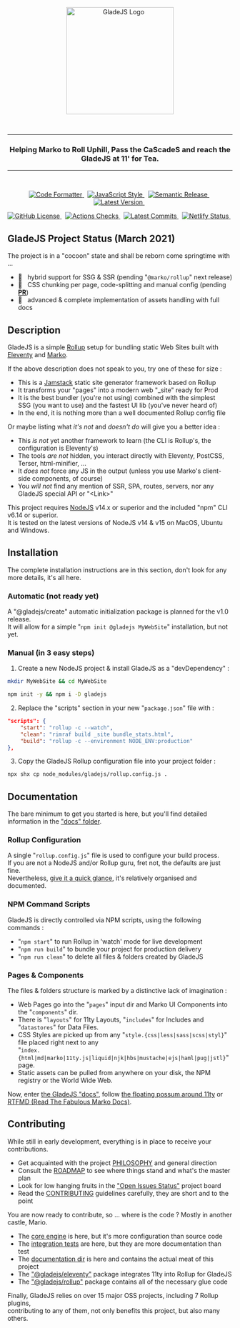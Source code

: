 <p align="center">
    <a href="https://gladejs.com" rel="nofollow">
        <img width="240" alt="GladeJS Logo" src="https://raw.githubusercontent.com/gladejs/gladejs/main/pages/logos/gladejs-hsl.svg">
    </a>
</p>

<br/><hr/>

<h3 align="center">Helping Marko to Roll Uphill, Pass the CaScadeS and reach the GladeJS at 11' for Tea.</h3>

<hr/><br/>

<p align="center">
    <a href="https://github.com/prettier/prettier">
        <img alt="Code Formatter" src="https://badgen.net/badge/code%20format/prettier/ff69b4">
    </a>
    &nbsp;
    <a href="https://standardjs.com" rel="nofollow">
        <img alt="JavaScript Style" src="https://badgen.net/badge/code%20style/standard/green">
    </a>
    &nbsp;
    <a href="https://github.com/semantic-release/semantic-release">
        <img alt="Semantic Release" src="https://badgen.net/badge/%20%20%F0%9F%93%A6%F0%9F%9A%80/semantic-release/e10079">
    </a>
    &nbsp;
    <a href="https://www.npmjs.com/package/gladejs" rel="nofollow">
        <img alt="Latest Version" src="https://badgen.net/npm/v/gladejs">
    </a>
    &nbsp;
</p>

<p align="center">
    <a href="https://github.com/gladejs/gladejs/blob/main/LICENSE">
        <img alt="GitHub License" src="https://badgen.net/github/license/gladejs/gladejs">
    </a>
    &nbsp;
    <a href="https://github.com/gladejs/gladejs/actions">
        <img alt="Actions Checks" src="https://badgen.net/github/checks/gladejs/gladejs">
    </a>
    &nbsp;
    <a href="https://github.com/gladejs/gladejs/commits/next">
        <img alt="Latest Commits" src="https://badgen.net/github/last-commit/gladejs/gladejs/next">
    </a>
    &nbsp;
    <a href="https://app.netlify.com/sites/main-gladejs-site/deploys" rel="nofollow">
        <img alt="Netlify Status" src="https://api.netlify.com/api/v1/badges/8e4756b1-ba23-45b4-a9ab-6fb041c40056/deploy-status">
    </a>
    &nbsp;
</p>

## GladeJS Project Status (March 2021)

The project is in a "cocoon" state and shall be reborn come springtime with ...

-   🚧 &nbsp; hybrid support for SSG & SSR (pending "`@marko/rollup`" next release)
-   🚧 &nbsp; CSS chunking per page, code-splitting and manual config (pending [**PR**](https://github.com/marko-js/rollup/pull/5))
-   🚧 &nbsp; advanced & complete implementation of assets handling with full docs

## Description

GladeJS is a simple [Rollup](https://rollupjs.org) setup for bundling static Web Sites built with [Eleventy](https://www.11ty.dev) and [Marko](https://markojs.com).

If the above description does not speak to you, try one of these for size :

-   This is a [Jamstack](https://jamstack.org) static site generator framework based on Rollup
-   It transforms your "pages" into a modern web "\_site" ready for Prod
-   It is the best bundler (you're not using) combined with the simplest \
    SSG (you want to use) and the fastest UI lib (you've never heard of)
-   In the end, it is nothing more than a well documented Rollup config file

Or maybe listing what _it's not_ and _doesn't do_ will give you a better idea :

-   This _is not_ yet another framework to learn (the CLI is Rollup's, the configuration is Eleventy's)
-   The tools _are not_ hidden, you interact directly with Eleventy, PostCSS, Terser, html-minifier, ...
-   It _does not_ force any JS in the output (unless you use Marko's client-side components, of course)
-   You _will not_ find any mention of SSR, SPA, routes, servers, nor any GladeJS special API or "\<Link\>"

This project requires [NodeJS](https://nodejs.org) v14.x or superior and the included "npm" CLI v6.14 or superior. \
It is tested on the latest versions of NodeJS v14 & v15 on MacOS, Ubuntu and Windows.

## Installation

The complete installation instructions are in this section, don't look for any more details, it's all here.

### Automatic (not ready yet)

A "@gladejs/create" automatic initialization package is planned for the v1.0 release. \
It will allow for a simple "`npm init @gladejs MyWebSite`" installation, but not yet.

### Manual (in 3 easy steps)

1. Create a new NodeJS project & install GladeJS as a "devDependency" :

```bash
mkdir MyWebSite && cd MyWebSite

npm init -y && npm i -D gladejs
```

2. Replace the "scripts" section in your new "`package.json`" file with :

```json
"scripts": {
    "start": "rollup -c --watch",
    "clean": "rimraf build _site bundle_stats.html",
    "build": "rollup -c --environment NODE_ENV:production"
},
```

3. Copy the GladeJS Rollup configuration file into your project folder :

```bash
npx shx cp node_modules/gladejs/rollup.config.js .
```

## Documentation

The bare minimum to get you started is here, but you'll find detailed information in the ["docs" folder](./docs/).

### Rollup Configuration

A single "`rollup.config.js`" file is used to configure your build process. \
If you are not a NodeJS and/or Rollup guru, fret not, the defaults are just fine. \
Nevertheless, [give it a quick glance](./rollup.config.js), it's relatively organised and documented.

### NPM Command Scripts

GladeJS is directly controlled via NPM scripts, using the following commands :

-   "`npm start`" to run Rollup in 'watch' mode for live development
-   "`npm run build`" to bundle your project for production delivery
-   "`npm run clean`" to delete all files & folders created by GladeJS

### Pages & Components

The files & folders structure is marked by a distinctive lack of imagination :

-   Web Pages go into the "`pages`" input dir and Marko UI Components into the "`components`" dir.
-   There is "`layouts`" for 11ty Layouts, "`includes`" for Includes and "`datastores`" for Data Files.
-   CSS Styles are picked up from any "`style.{css|less|sass|scss|styl}`" file placed right next to any \
    "`index.{html|md|marko|11ty.js|liquid|njk|hbs|mustache|ejs|haml|pug|jstl}`" page.
-   Static assets can be pulled from anywhere on your disk, the NPM registry or the World Wide Web.

Now, enter [the GladeJS "docs"](./docs/), follow [the floating possum around 11ty](https://www.11ty.dev/docs/) or [RTFMD (Read The Fabulous Marko Docs)](https://markojs.com/docs/getting-started/).

## Contributing

While still in early development, everything is in place to receive your contributions.

-   Get acquainted with the project [PHILOSOPHY](./PHILOSOPHY.md) and general direction
-   Consult the [ROADMAP](./ROADMAP.md) to see where things stand and what's the master plan
-   Look for low hanging fruits in the ["Open Issues Status"](https://github.com/gladejs/gladejs/projects/1) project board
-   Read the [CONTRIBUTING](./CONTRIBUTING.md) guidelines carefully, they are short and to the point

You are now ready to contribute, so ... where is the code ? Mostly in another castle, Mario.

-   The [core engine](./rollup.config.js) is here, but it's more configuration than source code
-   The [integration tests](./tests/) are here, but they are more documentation than test
-   The [documentation dir](./docs/) is here and contains the actual meat of this project
-   The ["@gladejs/eleventy"](./packages/eleventy/) package integrates 11ty into Rollup for GladeJS
-   The ["@gladejs/rollup"](./packages/rollup/) package contains all of the necessary glue code

Finally, GladeJS relies on over 15 major OSS projects, including 7 Rollup plugins, \
contributing to any of them, not only benefits this project, but also many others.
